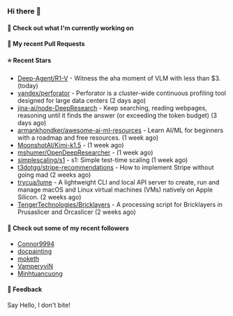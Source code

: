 ### Hi there 👋

#### 👷 Check out what I'm currently working on

#### 🔨 My recent Pull Requests


#### ⭐ Recent Stars

- [Deep-Agent/R1-V](https://github.com/Deep-Agent/R1-V) - Witness the aha moment of VLM with less than $3. (today)
- [yandex/perforator](https://github.com/yandex/perforator) - Perforator is a cluster-wide continuous profiling tool designed for large data centers (2 days ago)
- [jina-ai/node-DeepResearch](https://github.com/jina-ai/node-DeepResearch) - Keep searching, reading webpages, reasoning until it finds the answer (or exceeding the token budget) (3 days ago)
- [armankhondker/awesome-ai-ml-resources](https://github.com/armankhondker/awesome-ai-ml-resources) - Learn AI/ML for beginners with a roadmap and free resources.  (1 week ago)
- [MoonshotAI/Kimi-k1.5](https://github.com/MoonshotAI/Kimi-k1.5) -  (1 week ago)
- [mshumer/OpenDeepResearcher](https://github.com/mshumer/OpenDeepResearcher) -  (1 week ago)
- [simplescaling/s1](https://github.com/simplescaling/s1) - s1: Simple test-time scaling (1 week ago)
- [t3dotgg/stripe-recommendations](https://github.com/t3dotgg/stripe-recommendations) - How to implement Stripe without going mad (2 weeks ago)
- [trycua/lume](https://github.com/trycua/lume) - A lightweight CLI and local API server to create, run and manage macOS and Linux virtual machines (VMs) natively on Apple Silicon. (2 weeks ago)
- [TengerTechnologies/Bricklayers](https://github.com/TengerTechnologies/Bricklayers) - A processing script for Bricklayers in Prusaslicer and Orcaslicer (2 weeks ago)

#### 👯 Check out some of my recent followers

- [Connor9994](https://github.com/Connor9994)
- [docpainting](https://github.com/docpainting)
- [moketh](https://github.com/moketh)
- [VamperyviN](https://github.com/VamperyviN)
- [Minhtuancuong](https://github.com/Minhtuancuong)

#### 💬 Feedback

Say Hello, I don't bite!